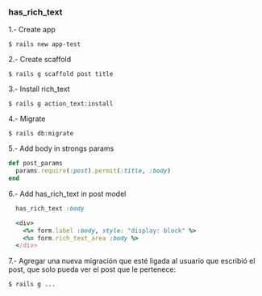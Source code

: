 ### has_rich_text

1.- Create app

```shell
$ rails new app-test
```

2.- Create scaffold

```shell
$ rails g scaffold post title
```

3.- Install rich_text

```shell
$ rails g action_text:install
```

4.- Migrate

```shell
$ rails db:migrate
```

5.- Add body in strongs params

```rb
def post_params
  params.require(:post).permit(:title, :body)
end
```

6.- Add has_rich_text in post model

```rb
  has_rich_text :body
```

```rb
  <div>
    <%= form.label :body, style: "display: block" %>
    <%= form.rich_text_area :body %>
  </div>
```

7.- Agregar una nueva migración que esté ligada al usuario que escribió el post, que solo pueda ver el post que le pertenece:

```sh
$ rails g ...
```
